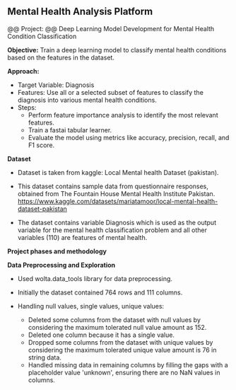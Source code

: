 ## Mental Health Analysis Platform

@@ Project: @@ Deep Learning Model Development for Mental Health Condition Classification

**Objective:** Train a deep learning model to classify mental health conditions based on the features in the dataset.

**Approach:**
- Target Variable: Diagnosis
- Features: Use all or a selected subset of features to classify the diagnosis into various mental health conditions.
- Steps:
    - Perform feature importance analysis to identify the most relevant features.
    - Train a fastai tabular learner.
    - Evaluate the model using metrics like accuracy, precision, recall, and F1 score.

**Dataset**

- Dataset is taken from kaggle: Local Mental health Dataset (pakistan).
- This dataset contains sample data from questionnaire responses, obtained from The Fountain House Mental Health Institute Pakistan.
https://www.kaggle.com/datasets/mariatamoor/local-mental-health-dataset-pakistan

- The dataset contains variable Diagnosis which is used as the output variable for the mental health classification problem and all other variables (110) are features of mental health.

**Project phases and methodology**

**Data Preprocessing and Exploration**

- Used wolta.data_tools library for data preprocessing.
- Initially the dataset contained 764 rows and 111 columns.

- Handling null values, single values, unique values:
    - Deleted some columns from the dataset with null values by considering the maximum tolerated null value amount as 152.
    - Deleted one column because it has a single value.
    - Dropped some columns from the dataset with unique values by considering the maximum tolerated unique value amount is 76 in string data.
    - Handled missing data in remaining columns by filling the gaps with a placeholder value 'unknown', ensuring there are no NaN values in columns.
